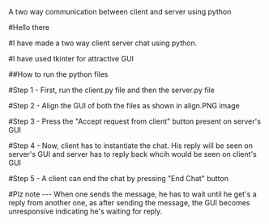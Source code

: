 A two way communication between client and server using python

#Hello there

#I have made a two way client server chat using python.

#I have used tkinter for attractive GUI

##How to run the python files

#Step 1 - First, run the client.py file and then the server.py file

#Step 2 - Align the GUI of both the files as shown in align.PNG image

#Step 3 - Press the "Accept request from client" button present on server's GUI

#Step 4 - Now, client has to instantiate the chat. His reply will be seen on server's GUI and server has to reply back whcih would be seen on client's GUI

#Step 5 - A client can end the chat by pressing "End Chat" button

#Plz note --- When one sends the message, he has to wait until he get's a reply from another one, as after sending the message, the GUI becomes unresponsive indicating he's waiting for reply.
